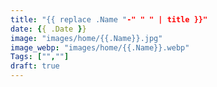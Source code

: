 ```yaml
---
title: "{{ replace .Name "-" " " | title }}"
date: {{ .Date }}
image: "images/home/{{.Name}}.jpg"
image_webp: "images/home/{{.Name}}.webp"
Tags: ["",""]
draft: true
---
```

